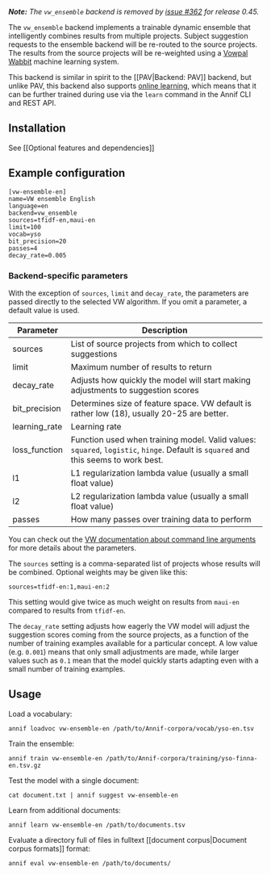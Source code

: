 _**Note:** The `vw_ensemble` backend is removed by [issue #362](https://github.com/NatLibFi/Annif/issues/362) for release 0.45._

The `vw_ensemble` backend implements a trainable dynamic ensemble that intelligently combines results from multiple projects. Subject suggestion requests to the ensemble backend will be re-routed to the source projects. The results from the source projects will be re-weighted using a [Vowpal Wabbit](https://github.com/VowpalWabbit/vowpal_wabbit) machine learning system.

This backend is similar in spirit to the [[PAV|Backend: PAV]] backend, but unlike PAV, this backend also supports [online learning](https://en.wikipedia.org/wiki/Online_machine_learning), which means that it can be further trained during use via the `learn` command in the Annif CLI and REST API.

## Installation

See [[Optional features and dependencies]]

## Example configuration

```
[vw-ensemble-en]
name=VW ensemble English
language=en
backend=vw_ensemble
sources=tfidf-en,maui-en
limit=100
vocab=yso
bit_precision=20
passes=4
decay_rate=0.005
```

### Backend-specific parameters

With the exception of `sources`, `limit` and `decay_rate`, the parameters are passed directly to the selected VW algorithm. If you omit a parameter, a default value is used. 

Parameter | Description
--------- | --------------------------------------------------
sources | List of source projects from which to collect suggestions
limit | Maximum number of results to return
decay_rate | Adjusts how quickly the model will start making adjustments to suggestion scores
bit_precision | Determines size of feature space. VW default is rather low (18), usually 20-25 are better.
learning_rate | Learning rate
loss_function | Function used when training model. Valid values: `squared`, `logistic`, `hinge`. Default is `squared` and this seems to work best.
l1 | L1 regularization lambda value (usually a small float value)
l2 | L2 regularization lambda value (usually a small float value)
passes | How many passes over training data to perform

You can check out the [VW documentation about command line arguments](https://github.com/VowpalWabbit/vowpal_wabbit/wiki/Command-line-arguments) for more details about the parameters.

The `sources` setting is a comma-separated list of projects whose results will be combined. Optional weights may be given like this:

    sources=tfidf-en:1,maui-en:2

This setting would give twice as much weight on results from `maui-en` compared to results from `tfidf-en`.

The `decay_rate` setting adjusts how eagerly the VW model will adjust the suggestion scores coming from the source projects, as a function of the number of training examples available for a particular concept. A low value (e.g. `0.001`) means that only small adjustments are made, while larger values such as `0.1` mean that the model quickly starts adapting even with a small number of training examples.

## Usage

Load a vocabulary:

    annif loadvoc vw-ensemble-en /path/to/Annif-corpora/vocab/yso-en.tsv

Train the ensemble:

    annif train vw-ensemble-en /path/to/Annif-corpora/training/yso-finna-en.tsv.gz

Test the model with a single document:

    cat document.txt | annif suggest vw-ensemble-en

Learn from additional documents:

    annif learn vw-ensemble-en /path/to/documents.tsv


Evaluate a directory full of files in fulltext [[document corpus|Document corpus formats]] format:

    annif eval vw-ensemble-en /path/to/documents/